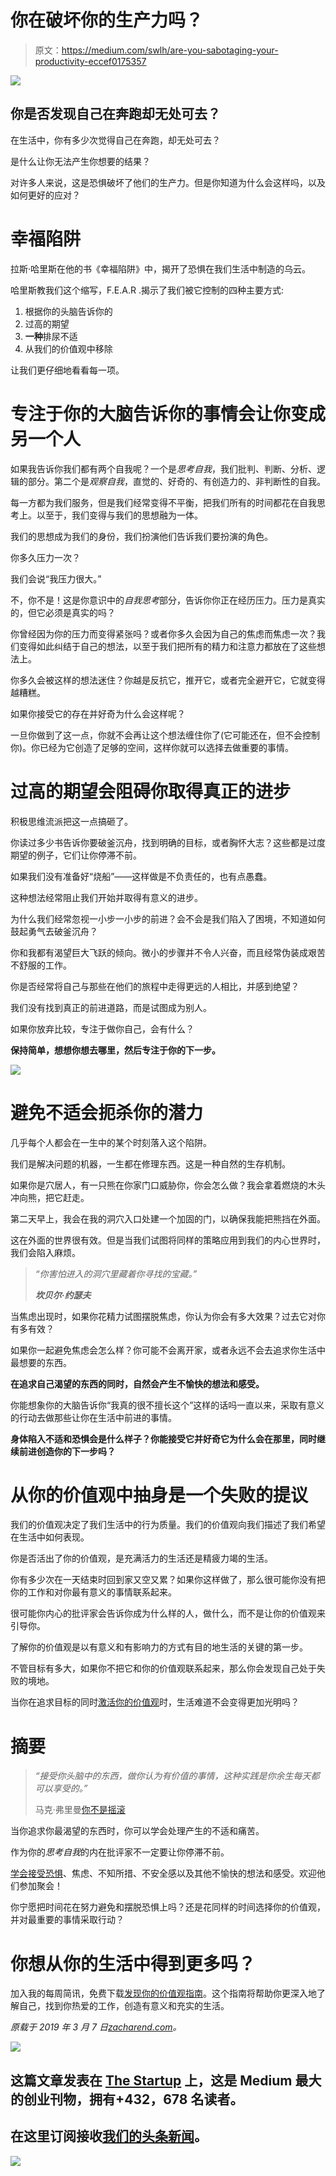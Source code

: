 # 你在破坏你的生产力吗？

> 原文：<https://medium.com/swlh/are-you-sabotaging-your-productivity-eccef0175357>

![](img/b7190e734f15bebf246acf18216af56e.png)

## 你是否发现自己在奔跑却无处可去？

在生活中，你有多少次觉得自己在奔跑，却无处可去？

是什么让你无法产生你想要的结果？

对许多人来说，这是恐惧破坏了他们的生产力。但是你知道为什么会这样吗，以及如何更好的应对？

# 幸福陷阱

拉斯·哈里斯在他的书《幸福陷阱》中，揭开了恐惧在我们生活中制造的乌云。

哈里斯教我们这个缩写，F.E.A.R .揭示了我们被它控制的四种主要方式:

1.  根据你的头脑告诉你的
2.  过高的期望
3.  **一种**排尿不适
4.  从我们的价值观中移除

让我们更仔细地看看每一项。

# 专注于你的大脑告诉你的事情会让你变成另一个人

如果我告诉你我们都有两个自我呢？一个是*思考自我*，我们批判、判断、分析、逻辑的部分。第二个是*观察自我*，直觉的、好奇的、有创造力的、非判断性的自我。

每一方都为我们服务，但是我们经常变得不平衡，把我们所有的时间都花在自我思考上。以至于，我们变得与我们的思想融为一体。

我们的思想成为我们的身份，我们扮演他们告诉我们要扮演的角色。

你多久压力一次？

我们会说“我压力很大。”

不，你不是！这是你意识中的*自我思考*部分，告诉你你正在经历压力。压力是真实的，但它必须是真实的吗？

你曾经因为你的压力而变得紧张吗？或者你多久会因为自己的焦虑而焦虑一次？我们变得如此纠结于自己的想法，以至于我们把所有的精力和注意力都放在了这些想法上。

你多久会被这样的想法迷住？你越是反抗它，推开它，或者完全避开它，它就变得越糟糕。

如果你接受它的存在并好奇为什么会这样呢？

一旦你做到了这一点，你就不会再让这个想法缠住你了(它可能还在，但不会控制你)。你已经为它创造了足够的空间，这样你就可以选择去做重要的事情。

# 过高的期望会阻碍你取得真正的进步

积极思维流派把这一点搞砸了。

你读过多少书告诉你要破釜沉舟，找到明确的目标，或者胸怀大志？这些都是过度期望的例子，它们让你停滞不前。

如果我们没有准备好“烧船”——这样做是不负责任的，也有点愚蠢。

这种想法经常阻止我们开始并取得有意义的进步。

为什么我们经常忽视一小步一小步的前进？会不会是我们陷入了困境，不知道如何鼓起勇气去破釜沉舟？

你和我都有渴望巨大飞跃的倾向。微小的步骤并不令人兴奋，而且经常伪装成艰苦不舒服的工作。

你是否经常将自己与那些在他们的旅程中走得更远的人相比，并感到绝望？

我们没有找到真正的前进道路，而是试图成为别人。

如果你放弃比较，专注于做你自己，会有什么？

**保持简单，想想你想去哪里，然后专注于你的下一步。**

![](img/628ed8283afaf215b473e30e6da70fb5.png)

# 避免不适会扼杀你的潜力

几乎每个人都会在一生中的某个时刻落入这个陷阱。

我们是解决问题的机器，一生都在修理东西。这是一种自然的生存机制。

如果你是穴居人，有一只熊在你家门口威胁你，你会怎么做？我会拿着燃烧的木头冲向熊，把它赶走。

第二天早上，我会在我的洞穴入口处建一个加固的门，以确保我能把熊挡在外面。

这在外面的世界很有效。但是当我们试图将同样的策略应用到我们的内心世界时，我们会陷入麻烦。

> *“你害怕进入的洞穴里藏着你寻找的宝藏。”*
> 
> ***坎贝尔·约瑟夫***

当焦虑出现时，如果你花精力试图摆脱焦虑，你认为你会有多大效果？过去它对你有多有效？

如果你一起避免焦虑会怎么样？你可能不会离开家，或者永远不会去追求你生活中最想要的东西。

**在追求自己渴望的东西的同时，自然会产生不愉快的想法和感受。**

你能想象你的大脑告诉你“我真的很不擅长这个”这样的话吗一直以来，采取有意义的行动去做那些让你在生活中前进的事情。

**身体陷入不适和恐惧会是什么样子？你能接受它并好奇它为什么会在那里，同时继续前进创造你的下一步吗？**

# 从你的价值观中抽身是一个失败的提议

我们的价值观决定了我们生活中的行为质量。我们的价值观向我们描述了我们希望在生活中如何表现。

你是否活出了你的价值观，是充满活力的生活还是精疲力竭的生活。

你有多少次在一天结束时回到家又空又累？如果你这样做了，那么很可能你没有把你的工作和对你最有意义的事情联系起来。

很可能你内心的批评家会告诉你成为什么样的人，做什么，而不是让你的价值观来引导你。

了解你的价值观是以有意义和有影响力的方式有目的地生活的关键的第一步。

不管目标有多大，如果你不把它和你的价值观联系起来，那么你会发现自己处于失败的境地。

当你在追求目标的同时[激活你的价值观](/swlh/how-you-get-there-doesnt-matter-a52c3ead54de)时，生活难道不会变得更加光明吗？

# 摘要

> *“接受你头脑中的东西，做你认为有价值的事情，这种实践是你余生每天都可以享受的。”*
> 
> 马克·弗里曼[你不是摇滚](https://www.amazon.com/You-Are-Rock-Step-Step/dp/0143132601/ref=as_li_ss_tl?keywords=you+are+not+a+rock&qid=1551960982&s=gateway&sr=8-1&linkCode=sl1&tag=zacharend.wordpress.com-20&linkId=811109a1399874e6d37ce0a98dccd0e9&language=en_US)

当你追求你最渴望的东西时，你可以学会处理产生的不适和痛苦。

作为你的*思考自我*的内在批评家不一定要让你停滞不前。

[学会接受恐惧](https://zacharend.com/is-fear-preventing-you-from-starting/)、焦虑、不知所措、不安全感以及其他不愉快的想法和感受。欢迎他们参加聚会！

你宁愿把时间花在努力避免和摆脱恐惧上吗？还是花同样的时间选择你的价值观，并对最重要的事情采取行动？

# 你想从你的生活中得到更多吗？

加入我的每周简讯，免费下载[发现你的价值观指南](https://pages.convertkit.com/47255dd5c9/d44858f307)。这个指南将帮助你更深入地了解自己，找到你热爱的工作，创造有意义和充实的生活。

*原载于 2019 年 3 月 7 日*[*zacharend.com*](https://zacharend.com/are-you-sabotaging-your-productivity/)*。*

[![](img/308a8d84fb9b2fab43d66c117fcc4bb4.png)](https://medium.com/swlh)

## 这篇文章发表在 [The Startup](https://medium.com/swlh) 上，这是 Medium 最大的创业刊物，拥有+432，678 名读者。

## 在这里订阅接收[我们的头条新闻](https://growthsupply.com/the-startup-newsletter/)。

[![](img/b0164736ea17a63403e660de5dedf91a.png)](https://medium.com/swlh)